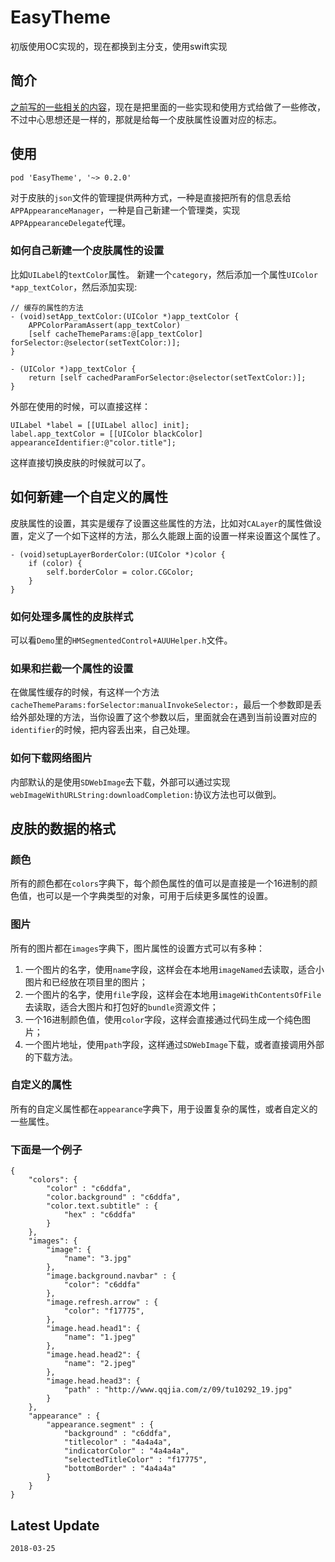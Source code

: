# EasyTheme





初版使用OC实现的，现在都换到主分支，使用swift实现





## 简介

[之前写的一些相关的内容](http://www.auu.space/2017/02/14/iOS-APP%E6%8D%A2%E8%82%A4%E5%8A%9F%E8%83%BD%E7%9A%84%E5%AE%9E%E7%8E%B0/)，现在是把里面的一些实现和使用方式给做了一些修改，不过中心思想还是一样的，那就是给每一个皮肤属性设置对应的标志。

## 使用

`pod 'EasyTheme', '~> 0.2.0'`

对于皮肤的`json`文件的管理提供两种方式，一种是直接把所有的信息丢给`APPAppearanceManager`，一种是自己新建一个管理类，实现`APPAppearanceDelegate`代理。

### 如何自己新建一个皮肤属性的设置

比如`UILabel`的`textColor`属性。
新建一个`category`，然后添加一个属性`UIColor *app_textColor`，然后添加实现:

```
// 缓存的属性的方法
- (void)setApp_textColor:(UIColor *)app_textColor {
    APPColorParamAssert(app_textColor)
    [self cacheThemeParams:@[app_textColor] forSelector:@selector(setTextColor:)];
}

- (UIColor *)app_textColor {
    return [self cachedParamForSelector:@selector(setTextColor:)];
}
```

外部在使用的时候，可以直接这样：

```
UILabel *label = [[UILabel alloc] init];
label.app_textColor = [[UIColor blackColor] appearanceIdentifier:@"color.title"];
```

这样直接切换皮肤的时候就可以了。

## 如何新建一个自定义的属性

皮肤属性的设置，其实是缓存了设置这些属性的方法，比如对`CALayer`的属性做设置，定义了一个如下这样的方法，那么久能跟上面的设置一样来设置这个属性了。

```
- (void)setupLayerBorderColor:(UIColor *)color {
    if (color) {
        self.borderColor = color.CGColor;
    }
}
```

### 如何处理多属性的皮肤样式

可以看`Demo`里的`HMSegmentedControl+AUUHelper.h`文件。

### 如果和拦截一个属性的设置

在做属性缓存的时候，有这样一个方法`cacheThemeParams:forSelector:manualInvokeSelector:`，最后一个参数即是丢给外部处理的方法，当你设置了这个参数以后，里面就会在遇到当前设置对应的`identifier`的时候，把内容丢出来，自己处理。

### 如何下载网络图片

内部默认的是使用`SDWebImage`去下载，外部可以通过实现`webImageWithURLString:downloadCompletion:`协议方法也可以做到。

## 皮肤的数据的格式

### 颜色

所有的颜色都在`colors`字典下，每个颜色属性的值可以是直接是一个16进制的颜色值，也可以是一个字典类型的对象，可用于后续更多属性的设置。

### 图片

所有的图片都在`images`字典下，图片属性的设置方式可以有多种：

1. 一个图片的名字，使用`name`字段，这样会在本地用`imageNamed`去读取，适合小图片和已经放在项目里的图片；
2. 一个图片的名字，使用`file`字段，这样会在本地用`imageWithContentsOfFile`去读取，适合大图片和打包好的`bundle`资源文件；
3. 一个16进制颜色值，使用`color`字段，这样会直接通过代码生成一个纯色图片；
4. 一个图片地址，使用`path`字段，这样通过`SDWebImage`下载，或者直接调用外部的下载方法。

### 自定义的属性

所有的自定义属性都在`appearance`字典下，用于设置复杂的属性，或者自定义的一些属性。

### 下面是一个例子

```
{
    "colors": {
        "color" : "c6ddfa",
        "color.background" : "c6ddfa",
        "color.text.subtitle" : {
            "hex" : "c6ddfa"
        }
    },
    "images": {
        "image": {
            "name": "3.jpg"
        },
        "image.background.navbar" : {
            "color": "c6ddfa"
        },
        "image.refresh.arrow" : {
            "color": "f17775",
        },
        "image.head.head1": {
            "name": "1.jpeg"
        },
        "image.head.head2": {
            "name": "2.jpeg"
        },
        "image.head.head3": {
            "path" : "http://www.qqjia.com/z/09/tu10292_19.jpg"
        }
    },
    "appearance" : {
        "appearance.segment" : {
            "background" : "c6ddfa",
            "titlecolor" : "4a4a4a",
            "indicatorColor" : "4a4a4a",
            "selectedTitleColor" : "f17775",
            "bottomBorder" : "4a4a4a"
        }
    }
}

```

## Latest Update

`2018-03-25`
